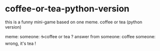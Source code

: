 # coffee-or-tea-python-version
this is a funny mini-game based on one meme. coffee or tea (python version)

meme: 
  someone: ☕coffee or tea ?
  answer from someone: coffee 
  someone: wrong, it's tea !
